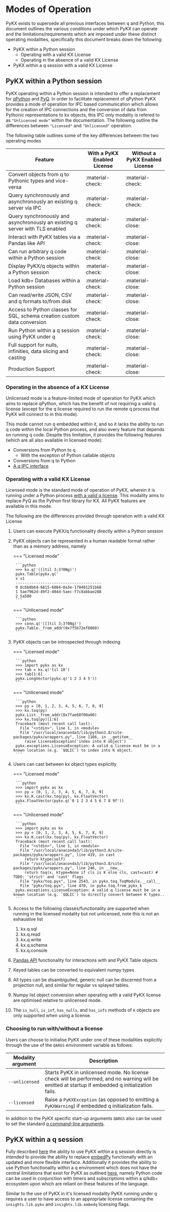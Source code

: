 # Modes of Operation

PyKX exists to supersede all previous interfaces between q and Python, this document outlines the various conditions under which PyKX can operate and the limitations/requirements which are imposed under these distinct operating modalities, specifically this document breaks down the following:

- PyKX within a Python session
  - Operating with a valid KX License
  - Operating in the absence of a valid KX License
- PyKX within a q session with a valid KX License

## PyKX within a Python session

PyKX operating within a Python session is intended to offer a replacement for [qPython](https://github.com/exxeleron/qPython) and [PyQ](https://github.com/kxsystems/pyq). In order to facilitate replacement of qPython PyKX provides a mode of operation for IPC based communication which allows for the creation of IPC connections and the conversion of data from Pythonic representations to kx objects, this IPC only modality is refered to as `"Unlicensed mode"` within the documentation. The following outline the differences between `"Licensed"` and `"Unlicensed"` operation.

The following table outlines some of the key differences between the two operating modes

| Feature                                                                      | With a PyKX Enabled License | Without a PyKX Enabled License |
|------------------------------------------------------------------------------|-----------------------------|--------------------------------|
| Convert objects from q to Pythonic types and vice-versa                      | :material-check:            | :material-check:               |
| Query synchronously and asynchronously an existing q server via IPC          | :material-check:            | :material-check:               |
| Query synchronously and asynchronously an existing q server with TLS enabled | :material-check:            | :material-close:               |
| Interact with PyKX tables via a Pandas like API                              | :material-check:            | :material-close:               |
| Can run arbitrary q code within a Python session                             | :material-check:            | :material-close:               |
| Display PyKX/q objects within a Python session                               | :material-check:            | :material-close:               |
| Load kdb+ Databases within a Python session                                  | :material-check:            | :material-close:               |
| Can read/write JSON, CSV and q formats to/from disk                          | :material-check:            | :material-close:               |
| Access to Python classes for SQL, schema creation custom data conversion     | :material-check:            | :material-close:               |
| Run Python within a q session using PyKX under q                             | :material-check:            | :material-close:               |
| Full support for nulls, infinities, data slicing and casting                 | :material-check:            | :material-close:               |
| Production Support                                                           | :material-check:            | :material-close:               |

### Operating in the absence of a KX License

Unlicensed mode is a feature-limited mode of operation for PyKX which aims to replace qPython, which has the benefit of not requiring a valid q license (except for the q license required to run the remote q process that PyKX will connect to in this mode).

This mode cannot run q embedded within it, and so it lacks the ability to run q code within the local Python process, and also every feature that depends on running q code. Despite this limitation, it provides the following features (which are all also available in licensed mode):

- Conversions from Python to q
  - With the exception of Python callable objects
- Conversions from q to Python
- [A q IPC interface](../../api/ipc.md)

### Operating with a valid KX License

Licensed mode is the standard mode of operation of PyKX, wherein it is running under a Python process [with a valid q license](../../getting-started/installing.md#licensing-code-execution-for-pykx). This modality aims to replace PyQ as the Python first library for KX. All PyKX features are available in this mode.

The following are the differences provided through operation with a valid KX License

1. Users can execute PyKX/q functionality directly within a Python session
2. PyKX objects can be represented in a human readable format rather than as a memory address, namely

	=== "Licensed mode"
	
		```python
		>>> kx.q('([]til 3;3?0Ng)')
		pykx.Table(pykx.q('
		x x1                                  
		--------------------------------------
		0 8c6b8b64-6815-6084-0a3e-178401251b68
		1 5ae7962d-49f2-404d-5aec-f7c8abbae288
		2 5a580
		```

	=== "Unlicensed mode"

		```python
		>>> conn.q('([]til 3;3?0Ng)')
		pykx.Table._from_addr(0x7f5b72ef8860)
		```

3. PyKX objects can be introspected through indexing

	=== "Licensed mode"

		```python
		>>> import pykx as kx
		>>> tab = kx.q('til 10')
		>>> tab[1:6]
		pykx.LongVector(pykx.q('1 2 3 4 5'))
		```

	=== "Unlicensed mode"

		```python
		>>> py = [0, 1, 2, 3, 4, 5, 6, 7, 8, 9]
		>>> kx.toq(py)
		pykx.List._from_addr(0x7fae68f00a00)
		>>> kx.toq(py)[1:6]
		Traceback (most recent call last):
		  File "<stdin>", line 1, in <module>
		  File "/usr/local/anaconda3/lib/python3.8/site-packages/pykx/wrappers.py", line 1166, in __getitem__
		    raise LicenseException('index into K object')
		pykx.exceptions.LicenseException: A valid q license must be in a known location (e.g. `$QLIC`) to index into K object.
		```

4. Users can cast between kx object types explicitly

	=== "Licensed mode"

		```python
		>>> import pykx as kx
		>>> py = [0, 1, 2, 3, 4, 5, 6, 7, 8, 9]
		>>> kx.K.cast(kx.toq(py), kx.FloatVector)
		pykx.FloatVector(pykx.q('0 1 2 3 4 5 6 7 8 9f'))
		```

	=== "Unlicensed mode"

		```python
		>>> import pykx as kx
		>>> py = [0, 1, 2, 3, 4, 5, 6, 7, 8, 9]
		>>> kx.K.cast(kx.toq(py), kx.FloatVector)
		Traceback (most recent call last):
		  File "<stdin>", line 1, in <module>
		  File "/usr/local/anaconda3/lib/python3.8/site-packages/pykx/wrappers.py", line 419, in cast
		    return ktype(self)
		  File "/usr/local/anaconda3/lib/python3.8/site-packages/pykx/wrappers.py", line 246, in __new__
		    return toq(x, ktype=None if cls is K else cls, cast=cast) # TODO: 'strict' and 'cast' flags
		  File "pykx/toq.pyx", line 2543, in pykx.toq.ToqModule.__call__
		  File "pykx/toq.pyx", line 470, in pykx.toq.from_pykx_k
		pykx.exceptions.LicenseException: A valid q license must be in a known location (e.g. `$QLIC`) to directly convert between K types..
		```

5. Access to the following classes/functionality are supported when running in the licensed modality but not unlicensed, note this is not an exhaustive list
	1. kx.q.sql
	2. kx.q.read
	3. kx.q.write
	4. kx.q.schema
	5. kx.q.console
6. [Pandas API](Pandas_API.ipynb) functionality for interactions with and PyKX Table objects
6. Keyed tables can be converted to equivalent numpy types
7. All types can be disambiguited, generic null can be discerned from a projection null, and similar for regular vs splayed tables.
8. Numpy list object conversion when operating with a valid PyKX license are optimised relative to unlicensed mode.
9. The `is_null`, `is_inf`, `has_nulls`, and `has_infs` methods of `K` objects are only supported when using a license.

### Choosing to run with/without a license

Users can choose to initialise PyKX under one of these modalities explicitly through the use of the `QARGS` environment variable as follows:


| Modality argument| Description|
|------------------|----------|
| `--unlicensed`   | Starts PyKX in unlicensed mode. No license check will be performed, and no warning will be emitted at startup if embedded q initialization fails. |
| `--licensed`     | Raise a `PyKXException` (as opposed to emitting a `PyKXWarning`) if embedded q initialization fails.


In addition to the PyKX specific start-up arguments `QARGS` also can be used to set the standard [q command-line arguments](https://code.kx.com/q/basics/cmdline/).


## PyKX within a q session

Fully described [here](../../pykx-under-q/intro.md) the ability to use PyKX within a q session directly is intended to provide the ability to replace [embedPy](https://github.com/kxsystems/embedpy) functionally with an updated and more flexible interface. Additionally it provides the ability to use Python functionality within a q environment which does not have the central limitations that exist for PyKX as outlined [here](limitations.md), namely Python code can be used in conjunction with timers and subscriptions within a q/kdb+ ecosystem upon which are reliant on these features of the language.

Similar to the use of PyKX in it's licensed modality PyKX running under q requires a user to have access to an appropriate license containing the `insights.lib.pykx` and `insights.lib.embedq` licensing flags.
